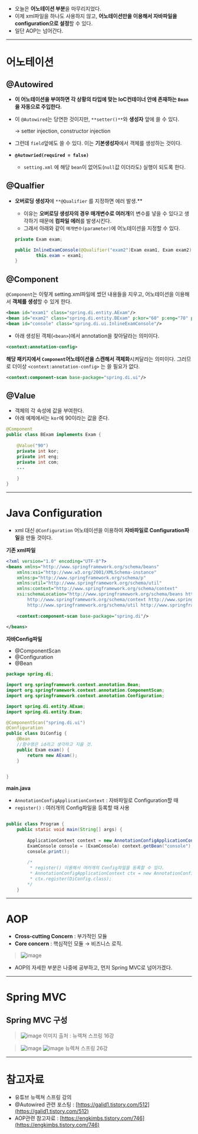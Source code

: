 - 오늘은 **어노테이션 부분**을 마무리지었다.
- 이제 xml파일을 하나도 사용하지 않고, **어노테이션만을 이용해서 자바파일을 configuration으로 설정**할 수 있다.
- 일단 AOP는 넘어간다.

---

# 어노테이션

## @Autowired

- **이 어노테이션을 부여하면 각 상황의 타입에 맞는 IoC컨테이너 안에 존재하는 `Bean`을 자동으로 주입한다.**
- 이 `@Autowired`는 당연한 것이지만, `**setter()**`와 **생성자** 앞에 쓸 수 있다.

    → setter injection, constructor injection

- 그런데 `field`앞에도 쓸 수 있다. 이는 **기본생성자**에서 객체를 생성하는 것이다.
- **`@Autowried(required = false)`**
    - `setting.xml` 에 해당 `bean`이 없어도(`null`값 이더라도) 실행이 되도록 한다.

## @Qualfier

- **오버로딩 생성자**에 `**@Qualifier` 를 지정하면 에러 발생.**
    - 이유는 **오버로딩 생성자의 경우 매개변수로  여러개**의 변수를 넣을 수 있다고 생각하기 때문에 **컴파일 에러**를 발생시킨다.
    - 그래서 아래와 같이 `매개변수(parameter)`에 어노테이션을 지정할 수 있다.

    ```java
    private Exam exam;

    public InlineExamConsole(@Qualifier("exam2")Exam exam1, Exam exam2){
    		this.exam = exam1;
    }
    ```

## @Component

`@Component`는 이렇게 setting.xml파일에 썼던 내용들을 지우고, 어노테이션을 이용해서 **객체를 생성**할 수 있게 한다.

```xml
<bean id="exam1" class="spring.di.entity.AExam"/>
<bean id="exam2" class="spring.di.entity.BExam" p:kor="60" p:eng="70" p:com="90"/>
<bean id="console" class="spring.di.ui.InlineExamConsole"/>
```

- 아래 생성된 객체(`<bean>`)에서 annotation을 찾아달라는 의미이다.

```xml
<context:annotation-config> 
```

**해당 패키지에서 `Component`어노테이션을 스캔해서 객체화**시켜달라는 의미이다. 그러므로 더이상 `<context:annotation-config>` 는 쓸 필요가 없다.

```xml
<context:component-scan base-package="spring.di.ui"/>
```

## @Value

- 객체의 각 속성에 값을 부여한다.
- 아래 예제에서는 `kor`에 90이라는 값을 준다.

```java
@Component
public class BExam implements Exam {
	
	@Value("90")
	private int kor;
	private int eng;
	private int com;
	...
	
	}
}
```

---

# Java Configuration

- xml 대신 `@Configuration` 어노테이션을 이용하여 **자바파일로 Configuration파일**을 만들 것이다.

**기존 xml파일**

```xml
<?xml version="1.0" encoding="UTF-8"?>
<beans xmlns="http://www.springframework.org/schema/beans"
	xmlns:xsi="http://www.w3.org/2001/XMLSchema-instance"
	xmlns:p="http://www.springframework.org/schema/p"
	xmlns:util="http://www.springframework.org/schema/util"
	xmlns:context="http://www.springframework.org/schema/context"
	xsi:schemaLocation="http://www.springframework.org/schema/beans http://www.springframework.org/schema/beans/spring-beans.xsd
		http://www.springframework.org/schema/context http://www.springframework.org/schema/context/spring-context-3.2.xsd
		http://www.springframework.org/schema/util http://www.springframework.org/schema/util/spring-util-3.2.xsd">
	
	<context:component-scan base-package="spring.di"/>
	
</beans>
```

**자바Config파일**

- @ComponentScan
- @Configuration
- @Bean

```java
package spring.di;

import org.springframework.context.annotation.Bean;
import org.springframework.context.annotation.ComponentScan;
import org.springframework.context.annotation.Configuration;

import spring.di.entity.AExam;
import spring.di.entity.Exam;

@ComponentScan("spring.di.ui")
@Configuration
public class DiConfig {
	@Bean
	//함수명은 id라고 생각하고 지을 것.
	public Exam exam() {
		return new AExam();
	}

			
}
```

**main.java**

- `AnnotationConfigApplicationContext` : 자바파일로 Configuration할 때
- `register()` : 여러개의 Config파일을 등록할 때 사용

```java

public class Program {
	public static void main(String[] args) {
	
		ApplicationContext context = new AnnotationConfigApplicationContext(DiConfig.class);
		ExamConsole console = (ExamConsole) context.getBean("console");
		console.print();
		
		/*
		 * register() 이용해서 여러개의 Config파일을 등록할 수 있다.
		 * AnnotationConfigApplicationContext ctx = new AnnotationConfigApplicationContext();
		 * ctx.register(DiConfig.class);
		*/
	} 

```

---

# AOP

- **Cross-cutting Concern** : 부가적인 모듈
- **Core concern** : 핵심적인 모듈 → 비즈니스 로직.

> ![image](https://user-images.githubusercontent.com/64109506/104024095-f0036300-5205-11eb-8afd-83beb4a24acd.png)

- AOP의 자세한 부분은 나중에 공부하고, 먼저 Spring MVC로 넘어가겠다.

---

# Spring MVC

## Spring MVC 구성

> ![image](https://user-images.githubusercontent.com/64109506/104024115-f691da80-5205-11eb-810a-06d84c1c2296.png)
> 이미지 출처 : 뉴렉쳐 스프링 16강 

> ![image](https://user-images.githubusercontent.com/64109506/104024129-fabdf800-5205-11eb-9028-30478e030801.png)
> ![image](https://user-images.githubusercontent.com/64109506/104024146-001b4280-5206-11eb-9171-01c870e3e9fd.png)
> 뉴렉쳐 스프링 26강

---

# 참고자료

- 유튜브 뉴렉쳐 스프링 강의
- @Autowired 관련 포스팅 : [https://galid1.tistory.com/512](https://galid1.tistory.com/512)
- AOP관련 참고자료 : [https://engkimbs.tistory.com/746](https://engkimbs.tistory.com/746)

